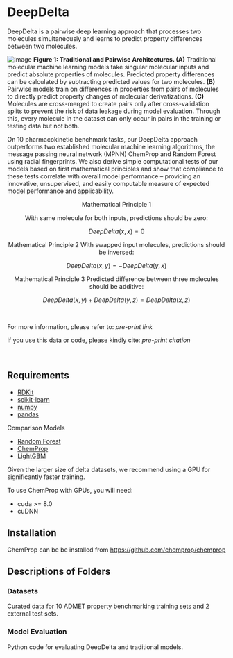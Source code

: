 # DeepDelta
DeepDelta is a pairwise deep learning approach that processes two molecules simultaneously and learns to predict property differences between two molecules. 

![image](https://user-images.githubusercontent.com/127516906/224864795-0bb1e827-9447-489b-9a9b-a60f01bb2526.png)
**Figure 1: Traditional and Pairwise Architectures. (A)** Traditional molecular machine learning models take singular molecular inputs and predict absolute properties of molecules. Predicted property differences can be calculated by subtracting predicted values for two molecules. **(B)** Pairwise models train on differences in properties from pairs of molecules to directly predict property changes of molecular derivatizations. **(C)** Molecules are cross-merged to create pairs only after cross-validation splits to prevent the risk of data leakage during model evaluation. Through this, every molecule in the dataset can only occur in pairs in the training or testing data but not both.

On 10 pharmacokinetic benchmark tasks, our DeepDelta approach outperforms two established molecular machine learning algorithms, the message passing neural network (MPNN) ChemProp and Random Forest using radial fingerprints. We also derive simple computational tests of our models based on first mathematical principles and show that compliance to these tests correlate with overall model performance – providing an innovative, unsupervised, and easily computable measure of expected model performance and applicability. 

<p align="center">
Mathematical Principle 1
</p>

<p align="center"> 
  With same molecule for both inputs, predictions should be zero:
</p>

```math
DeepDelta(x,x)= 0
```


<p align="center">
  Mathematical Principle 2
With swapped input molecules, predictions should be inversed: 
</p>

```math
DeepDelta(x,y)= - DeepDelta(y,x) 
```


<p align="center">
  Mathematical Principle 3
Predicted difference between three molecules should be additive:
 </p>
 
```math
DeepDelta(x,y) + DeepDelta(y,z)= DeepDelta(x,z)
```

<br />


For more information, please refer to: *pre-print link*

If you use this data or code, please kindly cite: *pre-print citation*

<br />

## Requirements
* [RDKit](https://www.rdkit.org/docs/Install.html)
* [scikit-learn](https://scikit-learn.org/stable/)
* [numpy](https://numpy.org/)
* [pandas](https://github.com/pandas-dev/pandas)

Comparison Models
* [Random Forest](https://scikit-learn.org/stable/modules/generated/sklearn.ensemble.RandomForestRegressor.html)
* [ChemProp](https://github.com/chemprop/chemprop)
* [LightGBM](https://www.microsoft.com/en-us/research/project/lightgbm/)

Given the larger size of delta datasets, we recommend using a GPU for significantly faster training.

To use ChemProp with GPUs, you will need:
* cuda >= 8.0
* cuDNN


## Installation
ChemProp can be be installed from https://github.com/chemprop/chemprop 


## Descriptions of Folders

### Datasets

Curated data for 10 ADMET property benchmarking training sets and 2 external test sets.

### Model Evaluation

Python code for evaluating DeepDelta and traditional models.
